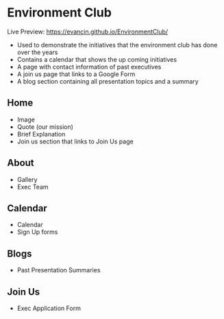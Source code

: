 # Environment Club

Live Preview: https://evancin.github.io/EnvironmentClub/
- Used to demonstrate the initiatives that the environment club has done over the years
- Contains a calendar that shows the up coming initiatives
- A page with contact information of past executives
- A join us page that links to a Google Form 
- A blog section containing all presentation topics and a summary

## Home
- Image
- Quote (our mission)
- Brief Explanation
- Join us section that links to Join Us page
## About
- Gallery
- Exec Team
## Calendar
- Calendar
- Sign Up forms
## Blogs
- Past Presentation Summaries
## Join Us
- Exec Application Form
